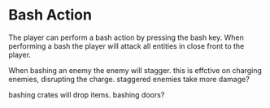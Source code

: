 # Bash Action

The player can perform a bash action by pressing the bash key.
When performing a bash the player will attack all entities in close front to the player.

When bashing an enemy the enemy will stagger. this is effctive on charging enemies, disrupting the charge.
staggered enemies take more damage?

bashing crates will drop items.
bashing doors?